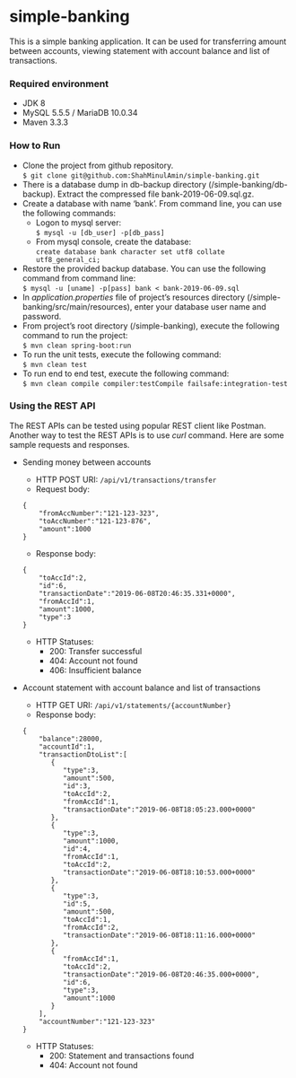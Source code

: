 # simple-banking
This is a simple banking application. It can be used for transferring amount between accounts, viewing statement with account balance and list of transactions.

### Required environment 
  * JDK 8
  * MySQL 5.5.5 / MariaDB 10.0.34
  * Maven 3.3.3 
  
### How to Run
  * Clone the project from github repository.   
  `$ git clone git@github.com:ShahMinulAmin/simple-banking.git` 
  * There is a database dump in db-backup directory (/simple-banking/db-backup). Extract the compressed file bank-2019-06-09.sql.gz.
  * Create a database with name ‘bank’. From command line, you can use the following commands:
    * Logon to mysql server:  
    `$ mysql -u [db_user] -p[db_pass]`
    * From mysql console, create the database:   
    `create database bank character set utf8 collate utf8_general_ci;`
  * Restore the provided backup database. You can use the following command from command line:  
  `$ mysql -u [uname] -p[pass] bank < bank-2019-06-09.sql`
  * In *application.properties* file of project’s resources directory (/simple-banking/src/main/resources), enter your database user name and password.
  * From project’s root directory (/simple-banking), execute the following command to run the project:  
  `$ mvn clean spring-boot:run`
  * To run the unit tests, execute the following command:  
  `$ mvn clean test`
  * To run end to end test, execute the following command:  
  `$ mvn clean compile compiler:testCompile failsafe:integration-test`  
  
### Using the REST API  
The REST APIs can be tested using popular REST client like Postman. Another way to test the REST APIs is to use *curl* command. Here are some sample requests and responses.  

  * Sending money between accounts
    * HTTP POST URI: `/api/v1/transactions/transfer` 
    * Request body:  
     ```
     {
         "fromAccNumber":"121-123-323",
         "toAccNumber":"121-123-876",
         "amount":1000
     }
     ```    
     * Response body: 
     ```
     {
         "toAccId":2,
         "id":6,
         "transactionDate":"2019-06-08T20:46:35.331+0000",
         "fromAccId":1,
         "amount":1000,
         "type":3
     }
     ```  
     * HTTP Statuses:
       * 200: Transfer successful
       * 404: Account not found
       * 406: Insufficient balance
       
  * Account statement with account balance and list of transactions  
    * HTTP GET URI: `/api/v1/statements/{accountNumber}` 
    * Response body:  
     ```
     {
         "balance":28000,
         "accountId":1,
         "transactionDtoList":[
            {
               "type":3,
               "amount":500,
               "id":3,
               "toAccId":2,
               "fromAccId":1,
               "transactionDate":"2019-06-08T18:05:23.000+0000"
            },
            {
               "type":3,
               "amount":1000,
               "id":4,
               "fromAccId":1,
               "toAccId":2,
               "transactionDate":"2019-06-08T18:10:53.000+0000"
            },
            {
               "type":3,
               "id":5,
               "amount":500,
               "toAccId":1,
               "fromAccId":2,
               "transactionDate":"2019-06-08T18:11:16.000+0000"
            },
            {
               "fromAccId":1,
               "toAccId":2,
               "transactionDate":"2019-06-08T20:46:35.000+0000",
               "id":6,
               "type":3,
               "amount":1000
            }
         ],
         "accountNumber":"121-123-323"
     }
     ```  
     * HTTP Statuses:
       * 200: Statement and transactions found
       * 404: Account not found     
